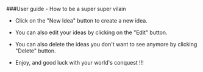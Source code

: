 ###User guide - How to be a super super vilain
- Click on the "New Idea" button to create a new idea.
- You can also edit your ideas by clicking on the "Edit" button.
- You can also delete the ideas you don't want to see anymore by clicking "Delete" button.

- Enjoy, and good luck with your world's conquest !!!
